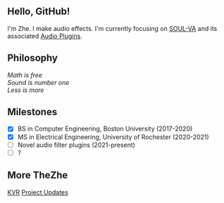 ## Hello, GitHub!
I'm Zhe. I make audio effects. I'm currently focusing on [SOUL-VA](https://github.com/thezhe/SOUL-VA) and its associated [Audio Plugins](https://ko-fi.com/thezhe/shop).

## Philosophy
*Math is free  
Sound is number one  
Less is more*

## Milestones
- [X] BS in Computer Engineering, Boston University (2017-2020)
- [x] MS in Electrical Engineering, University of Rochester (2020-2021)
- [ ] Novel audio filter plugins (2021-present)
- [ ] ?

## More TheZhe 
[KVR](https://www.kvraudio.com/developer/thezhe)
[Project Updates](https://www.instagram.com/thezhedeng/)


